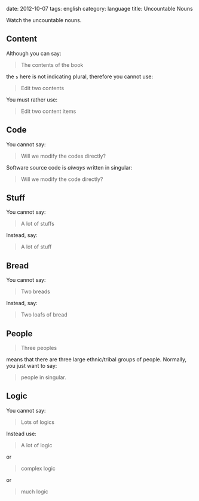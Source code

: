 date: 2012-10-07
tags: english
category: language
title: Uncountable Nouns

Watch the uncountable nouns.

## Content

Although you can say:
> The contents of the book

the `s` here is not indicating plural, therefore you cannot use:

> Edit two contents

You must rather use:

> Edit two content items

## Code

You cannot say:
> Will we modify the codes directly?

Software source code is _always_ written in singular:

> Will we modify the code directly?

## Stuff

You cannot say:
> A lot of stuffs

Instead, say:
> A lot of stuff

## Bread

You cannot say:
>Two breads

Instead, say:
> Two loafs of bread

## People

>Three peoples

means that there are three large ethnic/tribal groups of
people. Normally, you just want to say:

> people
in singular.

## Logic
You cannot say:

>Lots of logics

Instead use:

> A lot of logic

or

> complex logic

or

> much logic


